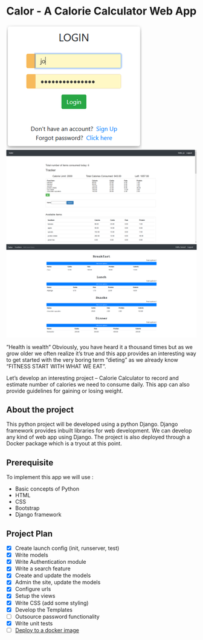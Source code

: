 # Calor - A Calorie Calculator Web App

![img.png](img.png)
![img_1.png](img_1.png)
![img_2.png](img_2.png)

”Health is wealth” Obviously, you have heard it a thousand times but as we grow
older we often realize it’s true and this app provides an interesting way to get
started with the very boring term “dieting” as we already know “FITNESS START
WITH WHAT WE EAT”.

Let’s develop an interesting project – Calorie Calculator to record and estimate
number of calories we need to consume daily. This app can also provide
guidelines for gaining or losing weight.

## About the project

This python project will be developed using a python Django. Django 
framework provides inbuilt libraries for web development. We can develop any 
kind of web app using Django. The project is also deployed through a Docker 
package which is a tryout at this point.

## Prerequisite

To implement this app we will use :

- Basic concepts of Python
- HTML
- CSS
- Bootstrap
- Django framework

## Project Plan

- [x] Create launch config (init, runserver, test)
- [x] Write models
- [x] Write Authentication module
- [x] Write a search feature
- [x] Create and update the models
- [x] Admin the site, update the models
- [x] Configure urls
- [x] Setup the views
- [x] Write CSS (add some styling)
- [x] Develop the Templates
- [ ] Outsource password functionality
- [x] Write unit tests
- [ ] [Deploy to a docker image](https://blog.logrocket.com/dockerizing-a-django-app/)
